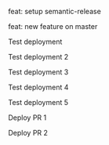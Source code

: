 feat: setup semantic-release

feat: new feature on master

Test deployment

Test deployment 2

Test deployment 3

Test deployment 4

Test deployment 5

Deploy PR 1

Deploy PR 2
